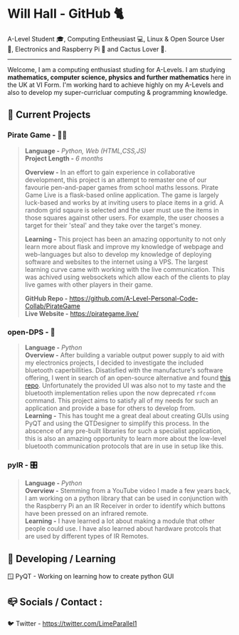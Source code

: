 # Will Hall - GitHub 🐈
A-Level Student 🎓, Computing Entheusiast 💻, Linux & Open Source User 🐧, Electronics and Raspberry Pi 🥧 and Cactus Lover 🌵.
***

Welcome, I am a computing enthusiast studing for A-Levels. I am studying **mathematics, computer science, physics and further mathematics** here in the UK at VI Form. I'm working hard to achieve highly on my A-Levels and also to develop my super-curricluar computing & programming knowledge.

## 🔭 Current Projects
### Pirate Game - 🏴‍☠️
> **Language -** _Python, Web (HTML,CSS,JS)_   
**Project Length -** _6 months_  
>
> **Overview -** In an effort to gain experience in collaborative development, this project is an attempt to remaster one of our favourie pen-and-paper games from school maths lessons. Pirate Game Live is a flask-based online application. The game is largely luck-based and works by at inviting users to place items in a grid. A random grid sqaure is selected and the user must use the items in those squares against other users. For example, the user chooses a target for their 'steal' and they take over the target's money.  
>
> **Learning -** This project has been an amazing opportunity to not only learn more about flask and improve my knowledge of webpage and web-languages but also to develop my knowledge of deploying software and websites to the internet using a VPS. The largest learning curve came with working with the live communication. This was achived using websockets which allow each of the clients to play live games with other players in their game.  
>
> **GitHub Repo -** https://github.com/A-Level-Personal-Code-Collab/PirateGame  
**Live Website -** https://pirategame.live/

### open-DPS - 🔌
> **Language -** _Python_   
> **Overview -** After building a variable output power supply to aid with my electronics projects, I decided to investigate the included bluetooth caperbillities. Disatisfied with the manufacture's software offering, I went in search of an open-source alternative and found [this repo](https://github.com/Haschtl/PyDPS). Unfortunately the provided UI was also not to my taste and the bluetooth implementation relies upon the now deprecated `rfcomm` command. This project aims to satisfy all of my needs for such an application and provide a base for others to develop from.  
> **Learning -** This has tought me a great deal about creating GUIs using PyQT and using the QTDesigner to simplify this process. In the abscence of any pre-built libraries for such a specialist application, this is also an amazing opportunity to learn more about the low-level bluetooth communication protocols that are in use in setup like this. 

### pyIR - 🎛️
> **Language -** _Python_  
> **Overview -** Stemming from a YouTube video I made a few years back, I am working on a python library that can be used in conjunction with the Raspberry Pi an an IR Receiver in order to identify which buttons have been pressed on an infrared remote.  
> **Learning -** I have learned a lot about making a module that other people could use. I have also learned about hardware protcols that are used by different types of IR Remotes.

## 🌱 Developing / Learning
🪟 PyQT - Working on learning how to create python GUI

## 📪 Socials / Contact :
🐦 Twitter - https://twitter.com/LimeParallel1

<!--
**Lime-Parallelogram/Lime-Parallelogram** is a ✨ _special_ ✨ repository because its `README.md` (this file) appears on your GitHub profile.

Here are some ideas to get you started:

- 🔭 I’m currently working on ...
- 🌱 I’m currently learning ...
- 👯 I’m looking to collaborate on ...
- 🤔 I’m looking for help with ...
- 💬 Ask me about ...
- 📫 How to reach me: ...
- 😄 Pronouns: ...
- ⚡ Fun fact: ...
-->
